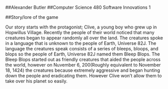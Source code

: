 ##Alexander Butler
##Computer Science 480 Software Innovations 1




##Story/lore of the game

Our story starts with the protagonist; Clive, a young boy who grew up in Hopwillus Village. Recently the people of their world noticed that many creatures began to appear randomly all over the land. The creatures spoke in a language that is unknown to the people of Earth, Universe 82J. The language the creatures speak consists of a series of bleeps, bloops, and blops so the people of Earth, Universe 82J named them Bleep Blops. The Bleep Blops started out as friendly creatures that aided the people across the world, however on Nuvember 6, 200(Roughly equivalent to November 18, 1424) the creatures because extremely aggressive and began hunting down the people and eradicating them. However Clive won’t allow them to take over his planet so easily.
